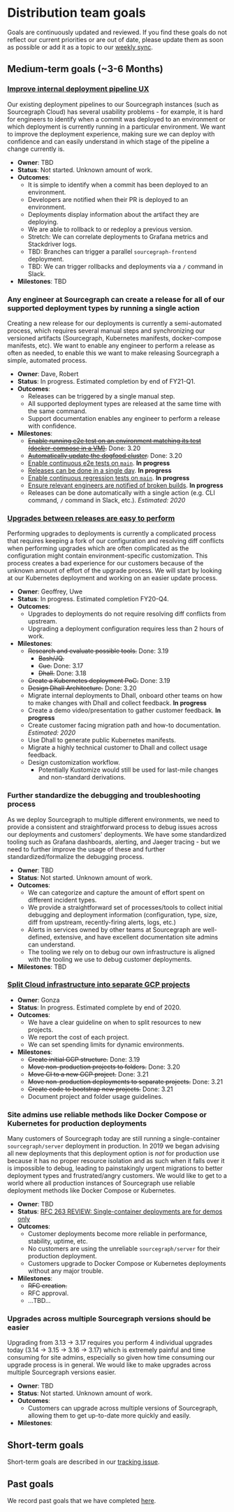 # Distribution team goals

Goals are continuously updated and reviewed. If you find these goals do not reflect our current priorities or are out of date, please update them as soon as possible or add it as a topic to our [weekly sync](recurring_processes.md#weekly-distribution-team-sync).

## Medium-term goals (~3-6 Months)

### [Improve internal deployment pipeline UX](https://github.com/orgs/sourcegraph/projects/96)

Our existing deployment pipelines to our Sourcegraph instances (such as Sourcegraph Cloud) has several usability problems - for example, it is hard for engineers to identify when a commit was deployed to an environment or which deployment is currently running in a particular environment. We want to improve the deployment experience, making sure we can deploy with confidence and can easily understand in which stage of the pipeline a change currently is.

- **Owner**: TBD
- **Status**: Not started. Unknown amount of work.
- **Outcomes**:
  - It is simple to identify when a commit has been deployed to an environment.
  - Developers are notified when their PR is deployed to an environment.
  - Deployments display information about the artifact they are deploying.
  - We are able to rollback to or redeploy a previous version.
  - Stretch: We can correlate deployments to Grafana metrics and Stackdriver logs.
  - TBD: Branches can trigger a parallel `sourcegraph-frontend` deployment.
  - TBD: We can trigger rollbacks and deployments via a `/` command in Slack.
- **Milestones**: TBD

### Any engineer at Sourcegraph can create a release for all of our supported deployment types by running a single action

Creating a new release for our deployments is currently a semi-automated process, which requires several manual steps and synchronizing our versioned artifacts (Sourcegraph, Kubernetes manifests, docker-compose manifests, etc). We want to enable any engineer to perform a release as often as needed, to enable this we want to make releasing Sourcegraph a simple, automated process.

- **Owner**: Dave, Robert
- **Status**: In progress. Estimated completion by end of FY21-Q1.
- **Outcomes**:
  - Releases can be triggered by a single manual step.
  - All supported deployment types are released at the same time with the same command.
  - Support documentation enables any engineer to perform a release with confidence.
- **Milestones**:
  - ~~[Enable running e2e test on an environment matching its test (docker-compose in a VM)](https://github.com/orgs/sourcegraph/projects/72).~~ Done: 3.20
  - ~~[Automatically update the dogfood cluster](https://github.com/orgs/sourcegraph/projects/83).~~ Done: 3.20
  - [Enable continuous e2e tests on `main`](https://github.com/orgs/sourcegraph/projects/90). **In progress**
  - [Releases can be done in a single day](https://github.com/orgs/sourcegraph/projects/90). **In progress**
  - [Enable continuous regression tests on `main`](https://github.com/orgs/sourcegraph/projects/90). **In progress**
  - [Ensure relevant engineers are notified of broken builds](https://github.com/orgs/sourcegraph/projects/90). **In progress**
  - Releases can be done automatically with a single action (e.g. CLI command, `/` command in Slack, etc.). _Estimated: 2020_

### [Upgrades between releases are easy to perform](https://github.com/orgs/sourcegraph/projects/71)

Performing upgrades to deployments is currently a complicated process that requires keeping a fork of our configuration and resolving diff conflicts when performing upgrades which are often complicated as the configuration might contain environment-specific customization. This process creates a bad experience for our customers because of the unknown amount of effort of the upgrade process.
We will start by looking at our Kubernetes deployment and working on an easier update process.

- **Owner**: Geoffrey, Uwe
- **Status**: In progress. Estimated completion FY20-Q4.
- **Outcomes**:
  - Upgrades to deployments do not require resolving diff conflicts from upstream.
  - Upgrading a deployment configuration requires less than 2 hours of work.
- **Milestones**:
  - ~~Research and evaluate possible tools.~~ Done: 3.19
    - ~~Bash/JQ.~~
    - ~~Cue.~~ Done: 3.17
    - ~~Dhall.~~ Done: 3.18
  - ~~Create a Kubernetes deployment PoC.~~ Done: 3.19
  - ~~Design Dhall Architecture.~~ Done: 3.20
  - Migrate internal deployments to Dhall, onboard other teams on how to make changes with Dhall and collect feedback. **In progress**
  - Create a demo video/presentation to gather customer feedback. **In progress**
  - Create customer facing migration path and how-to documentation. _Estimated: 2020_
  - Use Dhall to generate public Kubernetes manifests.
  - Migrate a highly technical customer to Dhall and collect usage feedback.
  - Design customization workflow.
    - Potentially Kustomize would still be used for last-mile changes and non-standard derivations.

### Further standardize the debugging and troubleshooting process

As we deploy Sourcegraph to multiple different environments, we need to provide a consistent and straightforward process to debug issues across our deployments and customers' deployments. We have some standardized tooling such as Grafana dashboards, alerting, and Jaeger tracing - but we need to further improve the usage of these and further standardized/formalize the debugging process.

- **Owner**: TBD
- **Status**: Not started. Unknown amount of work.
- **Outcomes**:
  - We can categorize and capture the amount of effort spent on different incident types.
  - We provide a straightforward set of processes/tools to collect initial debugging and deployment information (configuration, type, size, diff from upstream, recently-firing alerts, logs, etc.)
  - Alerts in services owned by other teams at Sourcegraph are well-defined, extensive, and have excellent documentation site admins can understand.
  - The tooling we rely on to debug our own infrastructure is aligned with the tooling we use to debug customer deployments.
- **Milestones**: TBD

### [Split Cloud infrastructure into separate GCP projects](https://github.com/orgs/sourcegraph/projects/92)

- **Owner**: Gonza
- **Status**: In progress. Estimated complete by end of 2020.
- **Outcomes**:
  - We have a clear guideline on when to split resources to new projects.
  - We report the cost of each project.
  - We can set spending limits for dynamic environments.
- **Milestones**:
  - ~~Create initial GCP structure.~~ Done: 3.19
  - ~~Move non-production projects to folders.~~ Done: 3.20
  - ~~Move CI to a new GCP project.~~ Done: 3.21
  - ~~Move non-production deployments to separate projects.~~ Done: 3.21
  - ~~Create code to bootstrap new projects.~~ Done: 3.21
  - Document project and folder usage guidelines.

### Site admins use reliable methods like Docker Compose or Kubernetes for production deployments

Many customers of Sourcegraph today are still running a single-container `sourcegraph/server` deployment in production. In 2019 we began advising all new deployments that this deployment option is _not_ for production use because it has no proper resource isolation and as such when it falls over it is impossible to debug, leading to painstakingly urgent migrations to better deployment types and frustrated/angry customers. We would like to get to a world where all production instances of Sourcegraph use reliable deployment methods like Docker Compose or Kubernetes.

- **Owner**: TBD
- **Status**: [RFC 263 REVIEW: Single-container deployments are for demos only](https://docs.google.com/document/d/1GPypas4ZUZIw346EcNDM1up2OOQFyPpEzA3-0glPEMY/edit)
- **Outcomes**:
  - Customer deployments become more reliable in performance, stability, uptime, etc.
  - No customers are using the unreliable `sourcegraph/server` for their production deployment.
  - Customers upgrade to Docker Compose or Kubernetes deployments without any major trouble.
- **Milestones**:
  - ~~RFC creation.~~
  - RFC approval.
  - ...TBD...

### Upgrades across multiple Sourcegraph versions should be easier

Upgrading from 3.13 -> 3.17 requires you perform 4 individual upgrades today (3.14 -> 3.15 -> 3.16 -> 3.17) which is extremely painful and time consuming for site admins, especially so given how time consuming our upgrade process is in general. We would like to make upgrades across multiple Sourcegraph versions easier.

- **Owner**: TBD
- **Status**: Not started. Unknown amount of work.
- **Outcomes**:
  - Customers can upgrade across multiple versions of Sourcegraph, allowing them to get up-to-date more quickly and easily.
- **Milestones**:

## Short-term goals

Short-term goals are described in our [tracking issue](https://github.com/sourcegraph/sourcegraph/issues?q=is%3Aopen+is%3Aissue+label%3Atracking+label%3Ateam%2Fdistribution).

## Past goals

We record past goals that we have completed [here](goals_completed.md).
